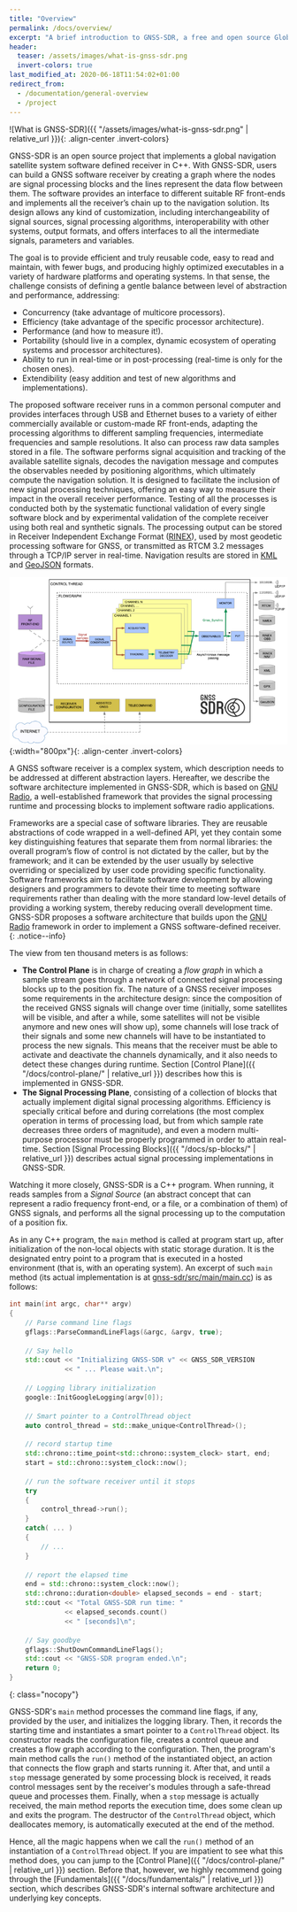 ```yaml
---
title: "Overview"
permalink: /docs/overview/
excerpt: "A brief introduction to GNSS-SDR, a free and open source Global Navigation Satellite System software-defined receiver."
header:
  teaser: /assets/images/what-is-gnss-sdr.png
  invert-colors: true
last_modified_at: 2020-06-18T11:54:02+01:00
redirect_from:
  - /documentation/general-overview
  - /project
---
```


![What is GNSS-SDR]({{ "/assets/images/what-is-gnss-sdr.png" | relative_url }}){: .align-center .invert-colors}

GNSS-SDR is an open source project that implements a global navigation satellite system software defined receiver in C++. With GNSS-SDR, users can build a GNSS software receiver by creating a graph where the nodes are signal processing blocks and the lines represent the data flow between them. The software provides an interface to different suitable RF front-ends and implements all the receiver’s chain up to the navigation solution. Its design allows any kind of customization, including interchangeability of signal sources, signal processing algorithms, interoperability with other systems, output formats, and offers interfaces to all the intermediate signals, parameters and variables.

The goal is to provide efficient and truly reusable code, easy to read and maintain, with fewer bugs, and producing highly optimized executables in a variety of hardware platforms and operating systems. In that sense, the challenge consists of defining a gentle balance between level of abstraction and performance, addressing:

 * Concurrency (take advantage of multicore processors).
 * Efficiency (take advantage of the specific processor architecture).
 * Performance (and how to measure it!).
 * Portability (should live in a complex, dynamic ecosystem of operating systems and processor architectures).
 * Ability to run in real-time or in post-processing (real-time is only for the chosen ones).
 * Extendibility (easy addition and test of new algorithms and implementations).

The proposed software receiver runs in a common personal computer and provides interfaces through USB and Ethernet buses to a variety of either commercially available or custom-made RF front-ends, adapting the processing algorithms to different sampling frequencies, intermediate frequencies and sample resolutions. It also can process raw data samples stored in a file. The software performs signal acquisition and tracking of the available satellite signals, decodes the navigation message and computes the observables needed by positioning algorithms, which ultimately compute the navigation solution. It is designed to facilitate the inclusion of new signal processing techniques, offering an easy way to measure their impact in the overall receiver performance. Testing of all the processes is conducted both by the systematic functional validation of every single software block and by experimental validation of the complete receiver using both real and synthetic signals. The processing output can be stored in Receiver Independent Exchange Format ([RINEX](https://en.wikipedia.org/wiki/RINEX)), used by most geodetic processing software for GNSS, or transmitted as RTCM 3.2 messages through a TCP/IP server in real-time. Navigation results are stored in [KML](https://www.opengeospatial.org/standards/kml) and [GeoJSON](https://geojson.org/) formats.


![Block diagram](https://raw.githubusercontent.com/gnss-sdr/gnss-sdr/next/docs/doxygen/images/GeneralBlockDiagram.png){:width="800px"}{: .align-center .invert-colors}


A GNSS software receiver is a complex system, which description needs to be addressed at different abstraction layers. Hereafter, we describe the software architecture implemented in GNSS-SDR, which is based on [GNU Radio](https://www.gnuradio.org), a well-established framework that provides the signal processing runtime and processing blocks to implement software radio applications.

Frameworks are a special case of software libraries. They are reusable abstractions of code wrapped in a well-defined API, yet they contain some key distinguishing features that separate them from normal libraries: the overall program’s flow of control is not dictated by the caller, but by the framework; and it can be extended by the user usually by selective overriding or specialized by user code providing specific functionality. Software frameworks aim to facilitate software development by allowing designers and programmers to devote their time to meeting software requirements rather than dealing with the more standard low-level details of providing a working system, thereby reducing overall development time. GNSS-SDR proposes a software architecture that builds upon the [GNU Radio](https://www.gnuradio.org) framework in order to implement a GNSS software-defined receiver.
{: .notice--info}

The view from ten thousand meters is as follows:

* **The Control Plane** is in charge of creating a _flow graph_ in which a sample stream goes through a network of connected signal processing blocks up to the position fix. The nature of a GNSS receiver imposes some requirements in the architecture design: since the composition of the received GNSS signals will change over time (initially, some satellites will be visible, and after a while, some satellites will not be visible anymore and new ones will show up), some channels will lose track of their signals and some new channels will have to be instantiated to process the new signals. This means that the receiver must be able to activate and deactivate the channels dynamically, and it also needs to detect these changes during runtime. Section [Control Plane]({{ "/docs/control-plane/" | relative_url }}) describes how this is implemented in GNSS-SDR.
* **The Signal Processing Plane**, consisting of a collection of blocks that actually implement digital signal processing algorithms. Efficiency is specially critical before and during correlations (the most complex operation in terms of processing load, but from which sample rate decreases three orders of magnitude), and even a modern multi-purpose processor must be properly programmed in order to attain real-time. Section [Signal Processing Blocks]({{ "/docs/sp-blocks/" | relative_url }}) describes actual signal processing implementations in GNSS-SDR.


Watching it more closely, GNSS-SDR is a C++ program. When running, it reads samples from a _Signal Source_ (an abstract concept that can represent a radio frequency front-end, or a file, or a combination of them) of GNSS signals, and performs all the signal processing up to the computation of a position fix.

As in any C++ program, the `main` method is called at program start up, after initialization of the non-local objects with static storage duration. It is the designated entry point to a program that is executed in a hosted environment (that is, with an operating system). An excerpt of such `main` method (its actual implementation is at [gnss-sdr/src/main/main.cc](https://github.com/gnss-sdr/gnss-sdr/blob/master/src/main/main.cc)) is as follows:

```cpp
int main(int argc, char** argv)
{
    // Parse command line flags
    gflags::ParseCommandLineFlags(&argc, &argv, true);

    // Say hello
    std::cout << "Initializing GNSS-SDR v" << GNSS_SDR_VERSION
              << " ... Please wait.\n";

    // Logging library initialization
    google::InitGoogleLogging(argv[0]);

    // Smart pointer to a ControlThread object
    auto control_thread = std::make_unique<ControlThread>();

    // record startup time
    std::chrono::time_point<std::chrono::system_clock> start, end;
    start = std::chrono::system_clock::now();

    // run the software receiver until it stops
    try
    {
        control_thread->run();
    }
    catch( ... )
    {
        // ...
    }

    // report the elapsed time
    end = std::chrono::system_clock::now();
    std::chrono::duration<double> elapsed_seconds = end - start;
    std::cout << "Total GNSS-SDR run time: "
              << elapsed_seconds.count()
              << " [seconds]\n";

    // Say goodbye
    gflags::ShutDownCommandLineFlags();
    std::cout << "GNSS-SDR program ended.\n";
    return 0;
}
```
{: class="nocopy"}

GNSS-SDR's `main` method processes the command line flags, if any, provided by the user, and initializes the logging library. Then, it records the starting time and instantiates a smart pointer to a `ControlThread` object. Its constructor reads the configuration file, creates a control queue and creates a flow graph according to the configuration. Then, the program's main method calls the `run()` method of the instantiated object, an action that connects the flow graph and starts running it. After that, and until a `stop` message generated by some processing block is received, it reads control messages sent by the receiver's modules through a safe-thread queue and processes them. Finally, when a `stop` message is actually received, the main method reports the execution time, does some clean up and exits the program. The destructor of the `ControlThread` object, which deallocates memory, is automatically executed at the end of the method.

Hence, all the magic happens when we call the `run()` method of an instantiation of a `ControlThread` object. If you are impatient to see what this method does, you can jump to the [Control Plane]({{ "/docs/control-plane/" | relative_url }}) section. Before that, however, we highly recommend going through the [Fundamentals]({{ "/docs/fundamentals/" | relative_url }}) section, which describes GNSS-SDR's internal software architecture and underlying key concepts.


<link rel="prerender" href="{{ "/docs/fundamentals/" | relative_url }}" />

